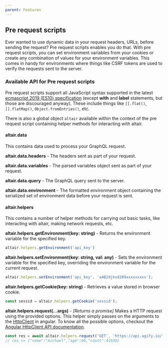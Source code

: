 ```yaml
---
parent: Features
---
```


## Pre request scripts

Ever wanted to use dynamic data in your request headers, URLs, before sending the request? Pre request scripts enables you do that. With pre request scripts, you can set environment variables from your cookies or create any combination of values for your environment variables. This comes in handy for environments where things like CSRF tokens are used to verify the requests sent to the server.

### Available API for Pre request scripts

Pre request scripts support all JavaScript syntax supported in the latest [ecmascript 2019 (ES10) specification](https://tc39.es/ecma262/) (except **with** and **label** statements, but those are discouraged anyway). These include things like `[].flat()`, `[].flatMap()`, `Object.fromEntries()`, etc.

There is also a global object `altair` available within the context of the pre request script containing helper methods for interacting with altair.

#### altair.data

This contains data used to process your GraphQL request.

**altair.data.headers** - The headers sent as part of your request.

**altair.data.variables** - The parsed variables object sent as part of your request.

**altair.data.query** - The GraphQL query sent to the server.

**altair.data.environment** - The formatted environment object containing the serialized set of environment data before your request is sent.

#### altair.helpers

This contains a number of helper methods for carrying out basic tasks, like interacting with altair, making network requests, etc.

**altair.helpers.getEnvironment(key: string)** - Returns the environment variable for the specified key.

```js
altair.helpers.getEnvironment('api_key')
```

**altair.helpers.setEnvironment(key: string, val: any)** - Sets the environment variable for the specified key, overriding the environment variable for the current request.

```js
altair.helpers.setEnvironment('api_key', 'a482djksd289xxxxxxxxx');
```

**altair.helpers.getCookie(key: string)** - Retrieves a value stored in browser cookie.

```js
const sessid = altair.helpers.getCookie('sessid');
```

**altair.helpers.request(...args)** - _[Returns a promise]_ Makes a HTTP request using the provided options. This helper simply passes on the arguments to the [HttpClient](https://angular.io/guide/http#httpclient) in angular. To know all the possible options, checkout the [Angular HttpClient API documentation](https://angular.io/api/common/http/HttpClient#request).

```js
const res = await altair.helpers.request('GET', 'https://api.agify.io/?name=michael');
// res => {"name":"michael","age":60,"count":41938}
```